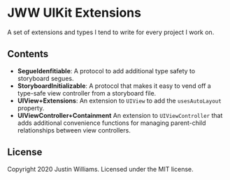 # JWW UIKit Extensions

A set of extensions and types I tend to write for every project I work on.

## Contents

* **SegueIdenfitiable**: A protocol to add additional type safety to storyboard segues. 
* **StoryboardInitializable**: A protocol that makes it easy to vend off a type-safe view controller from a storyboard file.
* **UIView+Extensions**: An extension to `UIView` to add the `usesAutoLayout` property.
* **UIViewController+Containment** An extension to `UIViewController` that adds additional convenience functions for managing parent-child relationships between view controllers.

## License

Copyright 2020 Justin Williams. Licensed under the MIT license.

